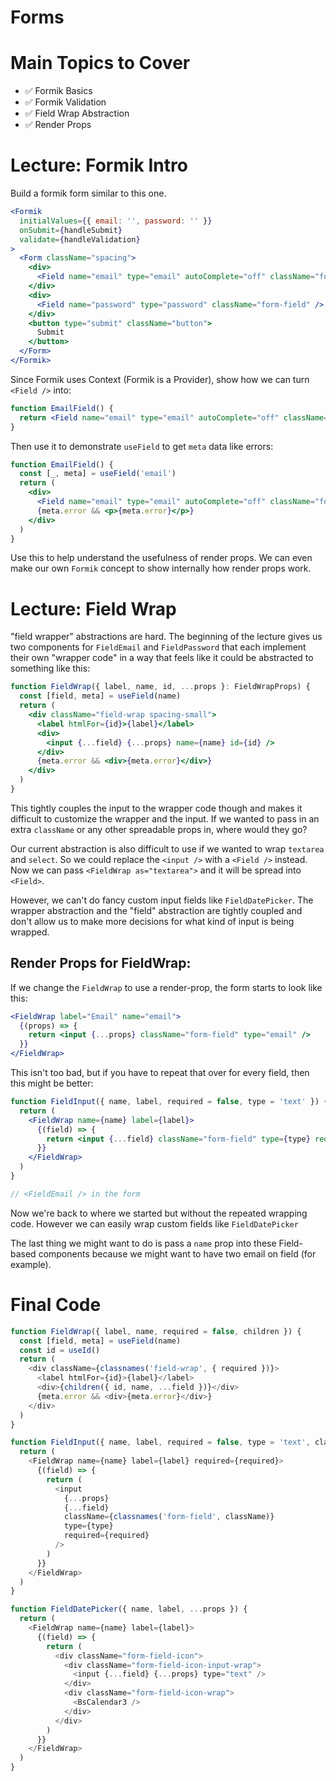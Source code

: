 # Forms

# Main Topics to Cover

- ✅ Formik Basics
- ✅ Formik Validation
- ✅ Field Wrap Abstraction
- ✅ Render Props

# Lecture: Formik Intro

Build a formik form similar to this one.

```jsx
<Formik
  initialValues={{ email: '', password: '' }}
  onSubmit={handleSubmit}
  validate={handleValidation}
>
  <Form className="spacing">
    <div>
      <Field name="email" type="email" autoComplete="off" className="form-field" />
    </div>
    <div>
      <Field name="password" type="password" className="form-field" />
    </div>
    <button type="submit" className="button">
      Submit
    </button>
  </Form>
</Formik>
```

Since Formik uses Context (Formik is a Provider), show how we can turn `<Field />` into:

```jsx
function EmailField() {
  return <Field name="email" type="email" autoComplete="off" className="form-field" />
}
```

Then use it to demonstrate `useField` to get `meta` data like errors:

```jsx
function EmailField() {
  const [_, meta] = useField('email')
  return (
    <div>
      <Field name="email" type="email" autoComplete="off" className="form-field" />
      {meta.error && <p>{meta.error}</p>}
    </div>
  )
}
```

Use this to help understand the usefulness of render props. We can even make our own `Formik` concept to show internally how render props work.

# Lecture: Field Wrap

"field wrapper" abstractions are hard. The beginning of the lecture gives us two components for `FieldEmail` and `FieldPassword` that each implement their own "wrapper code" in a way that feels like it could be abstracted to something like this:

```jsx
function FieldWrap({ label, name, id, ...props }: FieldWrapProps) {
  const [field, meta] = useField(name)
  return (
    <div className="field-wrap spacing-small">
      <label htmlFor={id}>{label}</label>
      <div>
        <input {...field} {...props} name={name} id={id} />
      </div>
      {meta.error && <div>{meta.error}</div>}
    </div>
  )
}
```

This tightly couples the input to the wrapper code though and makes it difficult to customize the wrapper and the input. If we wanted to pass in an extra `className` or any other spreadable props in, where would they go?

Our current abstraction is also difficult to use if we wanted to wrap `textarea` and `select`. So we could replace the `<input />` with a `<Field />` instead. Now we can pass `<FieldWrap as="textarea">` and it will be spread into `<Field>`.

However, we can't do fancy custom input fields like `FieldDatePicker`. The wrapper abstraction and the "field" abstraction are tightly coupled and don't allow us to make more decisions for what kind of input is being wrapped.

## Render Props for FieldWrap:

If we change the `FieldWrap` to use a render-prop, the form starts to look like this:

```jsx
<FieldWrap label="Email" name="email">
  {(props) => {
    return <input {...props} className="form-field" type="email" />
  }}
</FieldWrap>
```

This isn't too bad, but if you have to repeat that over for every field, then this might be better:

```jsx
function FieldInput({ name, label, required = false, type = 'text' }) {
  return (
    <FieldWrap name={name} label={label}>
      {(field) => {
        return <input {...field} className="form-field" type={type} required={required} />
      }}
    </FieldWrap>
  )
}

// <FieldEmail /> in the form
```

Now we're back to where we started but without the repeated wrapping code. However we can easily wrap custom fields like `FieldDatePicker`

The last thing we might want to do is pass a `name` prop into these Field-based components because we might want to have two email on field (for example).

# Final Code

```js
function FieldWrap({ label, name, required = false, children }) {
  const [field, meta] = useField(name)
  const id = useId()
  return (
    <div className={classnames('field-wrap', { required })}>
      <label htmlFor={id}>{label}</label>
      <div>{children({ id, name, ...field })}</div>
      {meta.error && <div>{meta.error}</div>}
    </div>
  )
}

function FieldInput({ name, label, required = false, type = 'text', className, ...props }) {
  return (
    <FieldWrap name={name} label={label} required={required}>
      {(field) => {
        return (
          <input
            {...props}
            {...field}
            className={classnames('form-field', className)}
            type={type}
            required={required}
          />
        )
      }}
    </FieldWrap>
  )
}

function FieldDatePicker({ name, label, ...props }) {
  return (
    <FieldWrap name={name} label={label}>
      {(field) => {
        return (
          <div className="form-field-icon">
            <div className="form-field-icon-input-wrap">
              <input {...field} {...props} type="text" />
            </div>
            <div className="form-field-icon-wrap">
              <BsCalendar3 />
            </div>
          </div>
        )
      }}
    </FieldWrap>
  )
}
```
